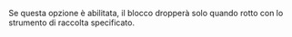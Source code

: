 Se questa opzione è abilitata, il blocco dropperà solo quando rotto con lo strumento di raccolta specificato.